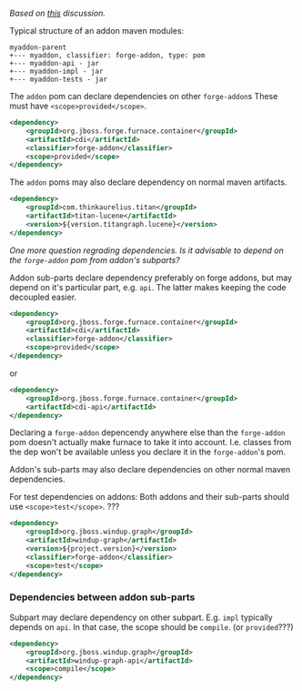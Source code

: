 _Based on [this](https://github.com/OndraZizka/windup/commit/3574e81900cbad2b3a83d0bd6c263eb22c48e55e) discussion._

Typical structure of an addon maven modules:
```
myaddon-parent
+--- myaddon, classifier: forge-addon, type: pom
+--- myaddon-api - jar
+--- myaddon-impl - jar
+--- myaddon-tests - jar
```

The `addon` pom can declare dependencies on other `forge-addon`s
These must have `<scope>provided</scope>`.
```xml
<dependency>
    <groupId>org.jboss.forge.furnace.container</groupId>
    <artifactId>cdi</artifactId>
    <classifier>forge-addon</classifier>
    <scope>provided</scope>
</dependency>
```

The `addon` poms may also declare dependency on normal maven artifacts.
```xml
<dependency>
    <groupId>com.thinkaurelius.titan</groupId>
    <artifactId>titan-lucene</artifactId>
    <version>${version.titangraph.lucene}</version>
</dependency>
```
_One more question regrading dependencies. Is it advisable to depend on the `forge-addon` pom from addon's subparts?_

Addon sub-parts declare dependency preferably on forge addons, but may depend on it's particular part, e.g. `api`. The latter makes keeping the code decoupled easier.
```xml
<dependency>
    <groupId>org.jboss.forge.furnace.container</groupId>
    <artifactId>cdi</artifactId>
    <classifier>forge-addon</classifier>
    <scope>provided</scope>
</dependency>
```
or
```xml
<dependency>
    <groupId>org.jboss.forge.furnace.container</groupId>
    <artifactId>cdi-api</artifactId>
</dependency>
```
Declaring a `forge-addon` depencendy anywhere else than the `forge-addon` pom doesn't actually make furnace to take it into account. I.e. classes from the dep won't be available unless you declare it in the `forge-addon`'s pom.

Addon's sub-parts may also declare dependencies on other normal maven dependencies.

For test dependencies on addons:
Both addons and their sub-parts should use `<scope>test</scope>`. ???
```xml
<dependency>
    <groupId>org.jboss.windup.graph</groupId>
    <artifactId>windup-graph</artifactId>
    <version>${project.version}</version>
    <classifier>forge-addon</classifier>
    <scope>test</scope>
</dependency>
```

### Dependencies between addon sub-parts
Subpart may declare dependency on other subpart. E.g. `impl` typically depends on `api`.
In that case, the scope should be `compile`. (or `provided`???)
```xml
<dependency>
    <groupId>org.jboss.windup.graph</groupId>
    <artifactId>windup-graph-api</artifactId>
    <scope>compile</scope>
</dependency>
```


